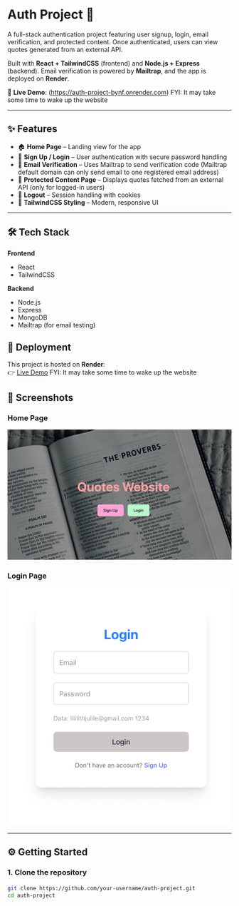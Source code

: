 # Auth Project 🔐

A full-stack authentication project featuring user signup, login, email verification, and protected content. Once authenticated, users can view quotes generated from an external API.  

Built with **React + TailwindCSS** (frontend) and **Node.js + Express** (backend). Email verification is powered by **Mailtrap**, and the app is deployed on **Render**.

🚀 **Live Demo**: (https://auth-project-bynf.onrender.com) FYI: It may take some time to wake up the website

---

## ✨ Features
- 🏠 **Home Page** – Landing view for the app  
- 🔑 **Sign Up / Login** – User authentication with secure password handling  
- 📧 **Email Verification** – Uses Mailtrap to send verification code (Mailtrap default domain can only send email to one registered email address)
- 📝 **Protected Content Page** – Displays quotes fetched from an external API (only for logged-in users)  
- 🚪 **Logout** – Session handling with cookies  
- 🎨 **TailwindCSS Styling** – Modern, responsive UI  

---

## 🛠 Tech Stack
**Frontend**
- React  
- TailwindCSS  

**Backend**
- Node.js  
- Express  
- MongoDB
- Mailtrap (for email testing)  

## 🚀 Deployment
This project is hosted on **Render**:  
👉 [Live Demo](https://auth-project-bynf.onrender.com) FYI: It may take some time to wake up the website

## 📸 Screenshots

### Home Page
![Home Page](./project_screenshots/homepage.png)

### Login Page
![Login Page](./project_screenshots/login.png)

---

## ⚙️ Getting Started

### 1. Clone the repository
```bash
git clone https://github.com/your-username/auth-project.git
cd auth-project
